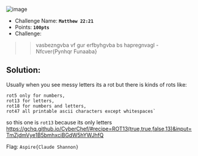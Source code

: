 ![image](https://user-images.githubusercontent.com/33517160/113961274-755ed980-982e-11eb-95c0-af229bf6ac4c.png)

- Challenge Name: **`Matthew 22:21`**
- Points: **`100pts`**
- Challenge:
>> vasbezngvba vf gur erfbyhgvba bs hapregnvagl - Nfcver{Pynhqr Funaaba}

## Solution:
Usually  when you see messy letters its a rot but there is kinds of rots like:

```
rot5 only for numbers,
rot13 for letters,
rot18 for numbers and letters,
rot47 all printable ascii characters except whitespaces`
```
so this one is `rot13` because its only letters
https://gchq.github.io/CyberChef/#recipe=ROT13(true,true,false,13)&input=TmZjdmVye1B5bmhxciBGdW5hYWJhfQ

Flag: `Aspire{Claude Shannon}`
